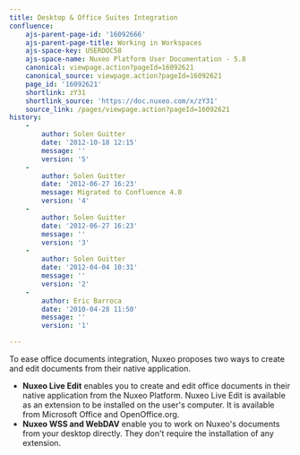 ```yaml
---
title: Desktop & Office Suites Integration
confluence:
    ajs-parent-page-id: '16092666'
    ajs-parent-page-title: Working in Workspaces
    ajs-space-key: USERDOC58
    ajs-space-name: Nuxeo Platform User Documentation - 5.8
    canonical: viewpage.action?pageId=16092621
    canonical_source: viewpage.action?pageId=16092621
    page_id: '16092621'
    shortlink: zY31
    shortlink_source: 'https://doc.nuxeo.com/x/zY31'
    source_link: /pages/viewpage.action?pageId=16092621
history:
    - 
        author: Solen Guitter
        date: '2012-10-18 12:15'
        message: ''
        version: '5'
    - 
        author: Solen Guitter
        date: '2012-06-27 16:23'
        message: Migrated to Confluence 4.0
        version: '4'
    - 
        author: Solen Guitter
        date: '2012-06-27 16:23'
        message: ''
        version: '3'
    - 
        author: Solen Guitter
        date: '2012-04-04 10:31'
        message: ''
        version: '2'
    - 
        author: Eric Barroca
        date: '2010-04-28 11:50'
        message: ''
        version: '1'

---
```

To ease office documents integration, Nuxeo proposes two ways to create and edit documents from their native application.

*   **Nuxeo Live Edit** enables you to create and edit office documents in their native application from the Nuxeo Platform. Nuxeo Live Edit is available as an extension to be installed on the user's computer. It is available from Microsoft Office and OpenOffice.org.
*   **Nuxeo WSS and WebDAV** enable you to work on Nuxeo's documents from your desktop directly. They don't require the installation of any extension.

&nbsp;